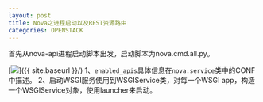 ```yaml
---
layout: post
title: Nova之进程启动以及REST资源路由
categories: OPENSTACK
---
```


首先从nova-api进程启动脚本出发，启动脚本为nova.cmd.all.py。


[<img src="{{ site.baseurl }}/images/openstack/nova-api_start.jpg"/>]({{ site.baseurl }}/)
1、`enabled_apis`具体信息在`nova.service`类中的CONF中描述。
2、启动WSGI服务使用到WSGIService类，对每一个WSGI app，构造一个WSGIService对象，使用launcher来启动。
